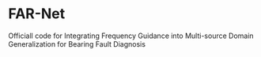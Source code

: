 # FAR-Net
Officiall code for Integrating Frequency Guidance into Multi-source Domain Generalization for Bearing Fault Diagnosis
